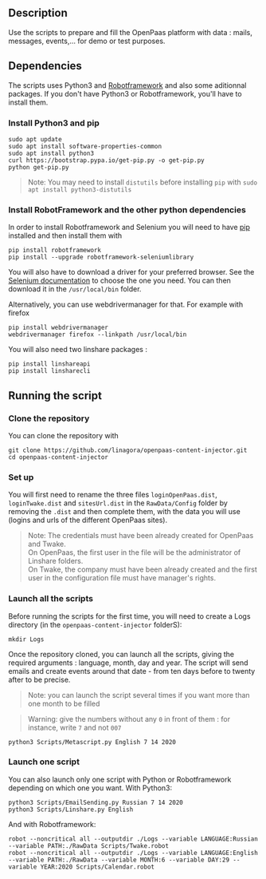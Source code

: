 ## Description
Use the scripts to prepare and fill the OpenPaas platform with data : mails, messages, events,... for demo or test purposes.

## Dependencies
The scripts uses Python3 and [Robotframework](http://robotframework.org/robotframework/latest/RobotFrameworkUserGuide.html) and also some aditionnal packages. If you don't have Python3 or Robotframework, you'll have to install them.

### Install Python3 and pip

```
sudo apt update
sudo apt install software-properties-common
sudo apt install python3
curl https://bootstrap.pypa.io/get-pip.py -o get-pip.py
python get-pip.py
```
> Note: You may need to install `distutils` before installing `pip` with `sudo apt install python3-distutils`

### Install RobotFramework and the other python dependencies
In order to install Robotframework and Selenium you will need to have [pip](https://pip-installer.org) installed and then install them with
```
pip install robotframework
pip install --upgrade robotframework-seleniumlibrary
```

You will also have to download a driver for your preferred browser. See the [Selenium documentation](https://www.selenium.dev/selenium/docs/api/py/index.html#drivers) to choose the one you need. You can then download it in the `/usr/local/bin` folder.

Alternatively, you can use webdrivermanager for that. For example with firefox
```
pip install webdrivermanager
webdrivermanager firefox --linkpath /usr/local/bin
```

You will also need two linshare packages :
```
pip install linshareapi
pip install linsharecli
```

## Running the script
### Clone the repository
You can clone the repository with
```
git clone https://github.com/linagora/openpaas-content-injector.git
cd openpaas-content-injector
```

### Set up
You will first need to rename the three files `loginOpenPaas.dist`, `loginTwake.dist` and `sitesUrl.dist` in the `RawData/Config` folder by removing the `.dist` and then complete them, with the data you will use (logins and urls of the different OpenPaas sites).

> Note: The credentials must have been already created for OpenPaas and Twake. <br>
On OpenPaas, the first user in the file will be the administrator of Linshare folders. <br>
On Twake, the company must have been already created and the first user in the configuration file must have manager's rights.


### Launch all the scripts
Before running the scripts for the first time, you will need to create a Logs directory (in the `openpaas-content-injector` folderS):
```
mkdir Logs
```
Once the repository cloned, you can launch all the scripts, giving the required arguments : language, month, day and year. The script will send emails and create events around that date - from ten days before to twenty after to be precise.
>Note: you can launch the script several times if you want more than one month to be filled

>Warning: give the numbers without any `0` in front of them : for instance, write `7` and not `007`
```
python3 Scripts/Metascript.py English 7 14 2020
```

### Launch one script
You can also launch only one script with Python or Robotframework depending on which one you want. With Python3:
```
python3 Scripts/EmailSending.py Russian 7 14 2020
python3 Scripts/Linshare.py English
```
And with Robotframework:
```
robot --noncritical all --outputdir ./Logs --variable LANGUAGE:Russian --variable PATH:./RawData Scripts/Twake.robot
robot --noncritical all --outputdir ./Logs --variable LANGUAGE:English --variable PATH:./RawData --variable MONTH:6 --variable DAY:29 --variable YEAR:2020 Scripts/Calendar.robot
```